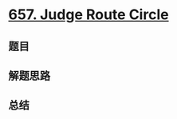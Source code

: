 # [657. Judge Route Circle](https://leetcode.com/problems/judge-route-circle/)

## 题目


## 解题思路


## 总结


